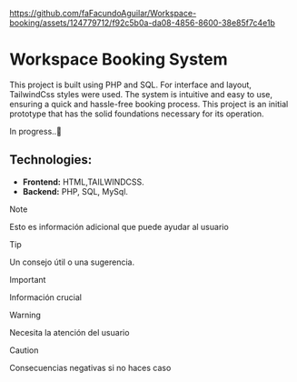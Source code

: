 https://github.com/faFacundoAguilar/Workspace-booking/assets/124779712/f92c5b0a-da08-4856-8600-38e85f7c4e1b
# Workspace Booking System
This project is built using PHP and SQL. For interface and layout, TailwindCss styles were used. The system is intuitive and easy to use, 
ensuring a quick and hassle-free booking process. This project is an initial prototype that has the solid foundations necessary for its operation.

In progress..🔧
## Technologies:
- **Frontend:** HTML,TAILWINDCSS.
- **Backend:** PHP, SQL, MySql.

> [!NOTE]
> Esto es información adicional que puede ayudar al usuario

> [!TIP]
> Un consejo útil o una sugerencia.

> [!IMPORTANT]
> Información crucial

> [!WARNING]
> Necesita la atención del usuario

> [!CAUTION]
> Consecuencias negativas si no haces caso



